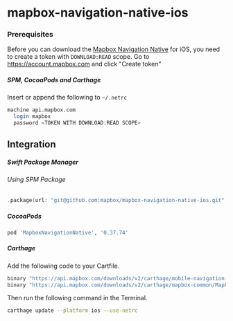 # mapbox-navigation-native-ios

### Prerequisites

Before you can download the [Mapbox Navigation Native](https://github.com/mapbox/mapbox-navigation-native) for iOS, you need to create a token with `DOWNLOAD:READ` scope.
Go to https://account.mapbox.com and click "Create token"

##### SPM, CocoaPods and Carthage
Insert or append the following to `~/.netrc`

```bash
machine api.mapbox.com
  login mapbox
  password <TOKEN WITH DOWNLOAD:READ SCOPE>
```

## Integration

##### Swift Package Manager

###### Using SPM Package

```swift
.package(url: "git@github.com:mapbox/mapbox-navigation-native-ios.git", from: "0.37.74"),
```

##### CocoaPods

```ruby
pod 'MapboxNavigationNative', '0.37.74'
```

##### Carthage

Add the following code to your Cartfile.

```bash
binary "https://api.mapbox.com/downloads/v2/carthage/mobile-navigation-native/MapboxNavigationNative.json" == 0.37.74
binary "https://api.mapbox.com/downloads/v2/carthage/mapbox-common/MapboxCommon-ios.json" == 10.0.0-beta.9.1
```

Then run the following command in the Terminal.
```bash
carthage update --platform ios --use-netrc
```
